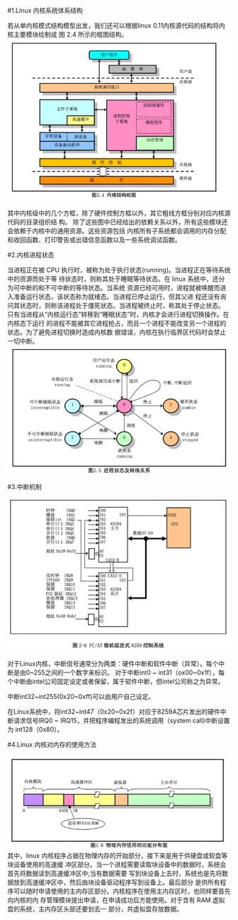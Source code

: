 #1.Linux 内核系统体系结构

若从单内核模式结构模型出发，我们还可以根据linux 0.11内核源代码的结构将内核主要模块绘制成 图 2.4 所示的框图结构。
![](res/g2.4.png)

其中内核级中的几个方框，除了硬件控制方框以外，其它粗线方框分别对应内核源代码的目录组织结 构。
除了这些图中已经给出的依赖关系以外，所有这些模块还会依赖于内核中的通用资源。这些资源包括 内核所有子系统都会调用的内存分配和收回函数、打印警告或出错信息函数以及一些系统调试函数。


#2.内核进程状态

当进程正在被 CPU 执行时，被称为处于执行状态(running)。当进程正在等待系统中的资源而处于等 待状态时，则称其处于睡眠等待状态。在 linux 系统中，还分为可中断的和不可中断的等待状态。当系统 资源已经可用时，进程就被唤醒而进入准备运行状态，该状态称为就绪态。当进程已停止运行，但其父进 程还没有询问其状态时，则称该进程处于僵死状态。当进程被终止时，称其处于停止状态。
只有当进程从“内核运行态”转移到“睡眠状态”时，内核才会进行进程切换操作。在内核态下运行 的进程不能被其它进程抢占，而且一个进程不能改变另一个进程的状态。为了避免进程切换时造成内核数 据错误，内核在执行临界区代码时会禁止一切中断。
![](res/g2-5.png)

#3.中断机制

![](res/g2-6.png)

对于Linux内核，中断信号通常分为两类：硬件中断和软件中断（异常）。每个中断是由0~255之间的一个数字来标识。
对于中断int0 ~ int31（ox00~0x1f），每个中断由intel公司固定设定或者保留，属于软件中断，但intel公司称之为异常。

中断int32~int255(0x20~0xff)可以由用户自己设定。

在Linux系统中，将int32~int47（0x20~0x2f）对应于8259A芯片发出的硬件中断请求信号IRQ0 ~ IRQ15，并把程序编程发出的系统调用（system call)中断设置为 int128（0x80）。

#4.Linux 内核对内存的使用方法

![](res/g2-6.memory.png)
其中，linux 内核程序占据在物理内存的开始部分，接下来是用于供硬盘或软盘等块设备使用的高速缓 冲区部分。当一个进程需要读取块设备中的数据时，系统会首先将数据读到高速缓冲区中;当有数据需要 写到块设备上去时，系统也是先将数据放到高速缓冲区中，然后由块设备驱动程序写到设备上。最后部分 是供所有程序可以随时申请使用的主内存区部分。内核程序在使用主内存区时，也同样要首先向内核的内 存管理模块提出申请，在申请成功后方能使用。对于含有 RAM 虚拟盘的系统，主内存区头部还要划去一 部分，共虚拟盘存放数据。

